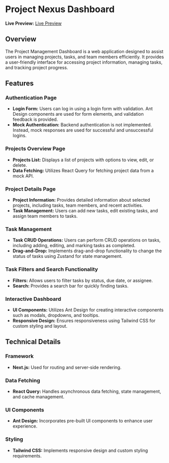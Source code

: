 # Project Nexus Dashboard

**Live Preview:** [Live Preview](https://your-live-preview-url.com)

## Overview

The Project Management Dashboard is a web application designed to assist users in managing projects, tasks, and team members efficiently. It provides a user-friendly interface for accessing project information, managing tasks, and tracking project progress.

## Features

### Authentication Page

- **Login Form:** Users can log in using a login form with validation. Ant Design components are used for form elements, and validation feedback is provided.
- **Mock Authentication:** Backend authentication is not implemented. Instead, mock responses are used for successful and unsuccessful logins.

### Projects Overview Page

- **Projects List:** Displays a list of projects with options to view, edit, or delete.
- **Data Fetching:** Utilizes React Query for fetching project data from a mock API.

### Project Details Page

- **Project Information:** Provides detailed information about selected projects, including tasks, team members, and recent activities.
- **Task Management:** Users can add new tasks, edit existing tasks, and assign team members to tasks.

### Task Management

- **Task CRUD Operations:** Users can perform CRUD operations on tasks, including adding, editing, and marking tasks as completed.
- **Drag-and-Drop:** Implements drag-and-drop functionality to change the status of tasks using Zustand for state management.

### Task Filters and Search Functionality

- **Filters:** Allows users to filter tasks by status, due date, or assignee.
- **Search:** Provides a search bar for quickly finding tasks.

### Interactive Dashboard

- **UI Components:** Utilizes Ant Design for creating interactive components such as modals, dropdowns, and tooltips.
- **Responsive Design:** Ensures responsiveness using Tailwind CSS for custom styling and layout.

## Technical Details

### Framework

- **Next.js:** Used for routing and server-side rendering.

### Data Fetching

- **React Query:** Handles asynchronous data fetching, state management, and cache management.

### UI Components

- **Ant Design:** Incorporates pre-built UI components to enhance user experience.

### Styling

- **Tailwind CSS:** Implements responsive design and custom styling requirements.
